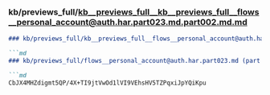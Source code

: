 ### kb/previews_full/kb__previews_full__kb__previews_full__flows__personal_account@auth.har.part023.md.part002.md.md

```md
### kb/previews_full/kb__previews_full__flows__personal_account@auth.har.part023.md.part002.md

```md
### kb/previews_full/flows__personal_account@auth.har.part023.md (part 002)

```md
CbJX4MHZdigmt5QP/4X+TI9jtVwOd1lVI9VEhsHV5TZPqxiJpYQiKpu
```

```

```

```
